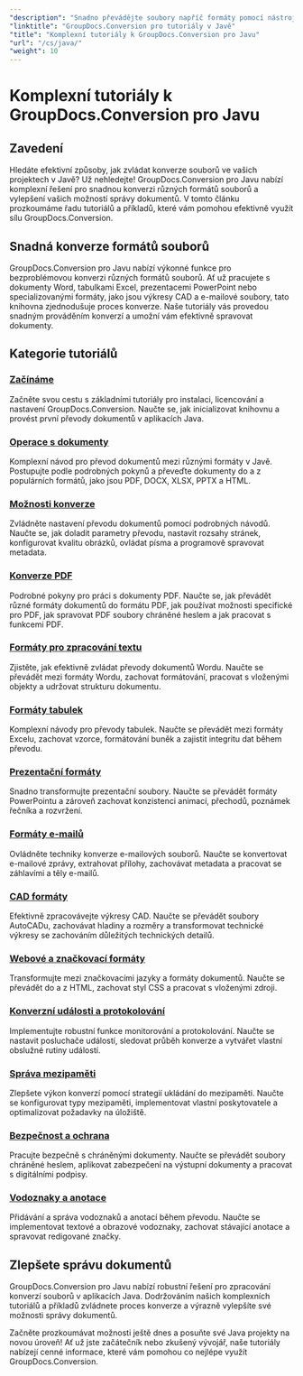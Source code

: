 ```yaml
---
"description": "Snadno převádějte soubory napříč formáty pomocí nástroje GroupDocs.Conversion pro Javu. Zjednodušte správu dokumentů s přizpůsobitelnými možnostmi."
"linktitle": "GroupDocs.Conversion pro tutoriály v Javě"
"title": "Komplexní tutoriály k GroupDocs.Conversion pro Javu"
"url": "/cs/java/"
"weight": 10
---
```


# Komplexní tutoriály k GroupDocs.Conversion pro Javu

## Zavedení

Hledáte efektivní způsoby, jak zvládat konverze souborů ve vašich projektech v Javě? Už nehledejte! GroupDocs.Conversion pro Javu nabízí komplexní řešení pro snadnou konverzi různých formátů souborů a vylepšení vašich možností správy dokumentů. V tomto článku prozkoumáme řadu tutoriálů a příkladů, které vám pomohou efektivně využít sílu GroupDocs.Conversion.

## Snadná konverze formátů souborů

GroupDocs.Conversion pro Javu nabízí výkonné funkce pro bezproblémovou konverzi různých formátů souborů. Ať už pracujete s dokumenty Word, tabulkami Excel, prezentacemi PowerPoint nebo specializovanými formáty, jako jsou výkresy CAD a e-mailové soubory, tato knihovna zjednodušuje proces konverze. Naše tutoriály vás provedou snadným prováděním konverzí a umožní vám efektivně spravovat dokumenty.

## Kategorie tutoriálů

### [Začínáme](./getting-started/)
Začněte svou cestu s základními tutoriály pro instalaci, licencování a nastavení GroupDocs.Conversion. Naučte se, jak inicializovat knihovnu a provést první převody dokumentů v aplikacích Java.

### [Operace s dokumenty](./document-operations/)
Komplexní návod pro převod dokumentů mezi různými formáty v Javě. Postupujte podle podrobných pokynů a převeďte dokumenty do a z populárních formátů, jako jsou PDF, DOCX, XLSX, PPTX a HTML.

### [Možnosti konverze](./conversion-options/)
Zvládněte nastavení převodu dokumentů pomocí podrobných návodů. Naučte se, jak doladit parametry převodu, nastavit rozsahy stránek, konfigurovat kvalitu obrázků, ovládat písma a programově spravovat metadata.

### [Konverze PDF](./pdf-conversion/)
Podrobné pokyny pro práci s dokumenty PDF. Naučte se, jak převádět různé formáty dokumentů do formátu PDF, jak používat možnosti specifické pro PDF, jak spravovat PDF soubory chráněné heslem a jak pracovat s funkcemi PDF.

### [Formáty pro zpracování textu](./word-processing-formats/)
Zjistěte, jak efektivně zvládat převody dokumentů Wordu. Naučte se převádět mezi formáty Wordu, zachovat formátování, pracovat s vloženými objekty a udržovat strukturu dokumentu.

### [Formáty tabulek](./spreadsheet-formats/)
Komplexní návody pro převody tabulek. Naučte se převádět mezi formáty Excelu, zachovat vzorce, formátování buněk a zajistit integritu dat během převodu.

### [Prezentační formáty](./presentation-formats/)
Snadno transformujte prezentační soubory. Naučte se převádět formáty PowerPointu a zároveň zachovat konzistenci animací, přechodů, poznámek řečníka a rozvržení.

### [Formáty e-mailů](./email-formats/)
Ovládněte techniky konverze e-mailových souborů. Naučte se konvertovat e-mailové zprávy, extrahovat přílohy, zachovávat metadata a pracovat se záhlavími a těly e-mailů.

### [CAD formáty](./cad-formats/)
Efektivně zpracovávejte výkresy CAD. Naučte se převádět soubory AutoCADu, zachovávat hladiny a rozměry a transformovat technické výkresy se zachováním důležitých technických detailů.

### [Webové a značkovací formáty](./web-markup-formats/)
Transformujte mezi značkovacími jazyky a formáty dokumentů. Naučte se převádět do a z HTML, zachovat styl CSS a pracovat s vloženými zdroji.

### [Konverzní události a protokolování](./conversion-events-logging/)
Implementujte robustní funkce monitorování a protokolování. Naučte se nastavit posluchače událostí, sledovat průběh konverze a vytvářet vlastní obslužné rutiny událostí.

### [Správa mezipaměti](./cache-management/)
Zlepšete výkon konverzí pomocí strategií ukládání do mezipaměti. Naučte se konfigurovat typy mezipaměti, implementovat vlastní poskytovatele a optimalizovat požadavky na úložiště.

### [Bezpečnost a ochrana](./security-protection/)
Pracujte bezpečně s chráněnými dokumenty. Naučte se převádět soubory chráněné heslem, aplikovat zabezpečení na výstupní dokumenty a pracovat s digitálními podpisy.

### [Vodoznaky a anotace](./watermarks-annotations/)
Přidávání a správa vodoznaků a anotací během převodu. Naučte se implementovat textové a obrazové vodoznaky, zachovat stávající anotace a spravovat redigované značky.

## Zlepšete správu dokumentů

GroupDocs.Conversion pro Javu nabízí robustní řešení pro zpracování konverzí souborů v aplikacích Java. Dodržováním našich komplexních tutoriálů a příkladů zvládnete proces konverze a výrazně vylepšíte své možnosti správy dokumentů.

Začněte prozkoumávat možnosti ještě dnes a posuňte své Java projekty na novou úroveň! Ať už jste začátečník nebo zkušený vývojář, naše tutoriály nabízejí cenné informace, které vám pomohou co nejlépe využít GroupDocs.Conversion.